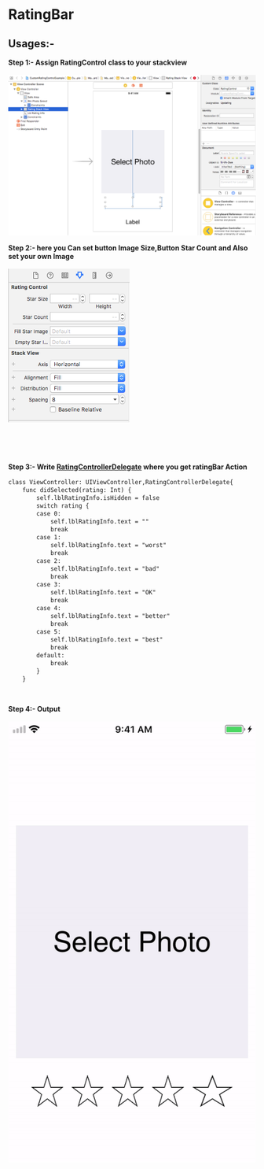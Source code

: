 # RatingBar


<h2>Usages:-</h2>

**Step 1:- Assign RatingControl class to your stackview** 
<br>
<br>
<a href="https://github.com/patelravi20/RatingBar/blob/master/Screen%20Shot%202018-07-26%20at%203.50.17%20PM.png"><img src="https://github.com/patelravi20/RatingBar/blob/master/Screen%20Shot%202018-07-26%20at%203.50.17%20PM.png" title=""/></a>

**Step 2:- here you Can set button Image Size,Button Star Count and Also set your own Image**
<br>
<br>
<a href="https://github.com/patelravi20/RatingBar/blob/master/Screen%20Shot%202018-07-26%20at%203.54.54%20PM.png"><img src="https://github.com/patelravi20/RatingBar/blob/master/Screen%20Shot%202018-07-26%20at%203.54.54%20PM.png" title=""/></a>

<br>
<br>
<br>


**Step 3:- Write <u>RatingControllerDelegate</u> where you get ratingBar Action**
```
class ViewController: UIViewController,RatingControllerDelegate{
    func didSelected(rating: Int) {
        self.lblRatingInfo.isHidden = false
        switch rating {
        case 0:
            self.lblRatingInfo.text = ""
            break
        case 1:
            self.lblRatingInfo.text = "worst"
            break
        case 2:
            self.lblRatingInfo.text = "bad"
            break
        case 3:
            self.lblRatingInfo.text = "OK"
            break
        case 4:
            self.lblRatingInfo.text = "better"
            break
        case 5:
            self.lblRatingInfo.text = "best"
            break
        default:
            break
        }   
    }
```
<br>

**Step 4:- Output**
<br>
<br>
<a href="https://github.com/patelravi20/RatingBar/blob/master/ezgif.com-video-to-gif.gif"><img src="https://github.com/patelravi20/RatingBar/blob/master/ezgif.com-video-to-gif.gif" title=""/></a>
